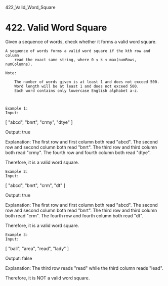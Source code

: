 422_Valid_Word_Square
# 422. Valid Word Square

Given a sequence of words, check whether it forms a valid word square.

    A sequence of words forms a valid word square if the kth row and column
        read the exact same string, where 0 ≤ k < max(numRows, numColumns).

    Note:
    
        The number of words given is at least 1 and does not exceed 500.
        Word length will be at least 1 and does not exceed 500.
        Each word contains only lowercase English alphabet a-z.
    
    

    Example 1:
    Input:
[
  "abcd",
  "bnrt",
  "crmy",
  "dtye"
]

Output:
true

Explanation:
The first row and first column both read "abcd".
The second row and second column both read "bnrt".
The third row and third column both read "crmy".
The fourth row and fourth column both read "dtye".

Therefore, it is a valid word square.

    

    Example 2:
    Input:
[
  "abcd",
  "bnrt",
  "crm",
  "dt"
]

Output:
true

Explanation:
The first row and first column both read "abcd".
The second row and second column both read "bnrt".
The third row and third column both read "crm".
The fourth row and fourth column both read "dt".

Therefore, it is a valid word square.

    

    Example 3:
    Input:
[
  "ball",
  "area",
  "read",
  "lady"
]

Output:
false

Explanation:
The third row reads "read" while the third column reads "lead".

Therefore, it is NOT a valid word square.